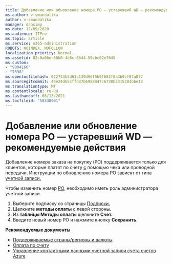 ```yaml
---
title: Добавление или обновление номера PO — устаревший WD — рекомендуемые действия
ms.author: v-smandalika
author: v-smandalika
manager: dansimp
ms.date: 12/09/2020
ms.audience: ITPro
ms.topic: article
ms.service: o365-administration
ROBOTS: NOINDEX, NOFOLLOW
localization_priority: Normal
ms.assetid: 82c0a06e-86b0-4e8c-8644-59cbc02e7645
ms.custom:
- "9004166"
- "7338"
ms.openlocfilehash: 022743b5d61c139d96f5b9f682f0a3b9cf87a077
ms.sourcegitcommit: 46e24d65cffd37b6988447c6738b3315303bbe13
ms.translationtype: MT
ms.contentlocale: ru-RU
ms.lasthandoff: 08/13/2021
ms.locfileid: "58338901"
---
```

# <a name="add-or-update-po-number---legacy-wd---recommended-steps"></a>Добавление или обновление номера PO — устаревший WD — рекомендуемые действия

Добавление номера заказа на покупку (PO) поддерживается только для клиентов, которые платят по счету [с](https://docs.microsoft.com/azure/cost-management-billing/manage/pay-by-invoice) помощью чека или проводной передачи. Инструкции по обновлению номера PO зависят от типа [учетной записи.](https://docs.microsoft.com/azure/cost-management-billing/manage/view-all-accounts)

Чтобы изменить номер [PO,](https://docs.microsoft.com/azure/role-based-access-control/rbac-and-directory-admin-roles) необходимо иметь роль администратора учетной записи.

1. Выберите подписку со страницы [Подписки.](https://ms.portal.azure.com/#blade/Microsoft_Azure_Billing/SubscriptionsBlade)
2. Щелкните **методы оплаты** с левой стороны.
3. Из **таблицы Методы оплаты** щелкните **Счет.** 
4. Введите новый номер PO и нажмите кнопку **Сохранить**.

**Рекомендуемые документы**

- [Поддерживаемые страны/регионы и валюты](https://azure.microsoft.com/pricing/faq/) 
- [Оплата по счету](https://docs.microsoft.com/azure/cost-management-billing/manage/pay-by-invoice) 
- [Управление контактными данными учетной записи счета счетов Azure](https://docs.microsoft.com/azure/cost-management-billing/manage/change-azure-account-profile)


